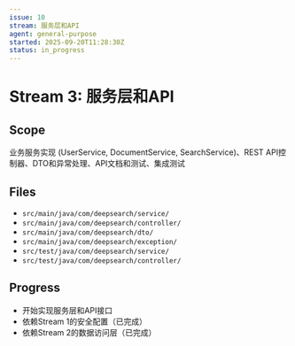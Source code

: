 ```yaml
---
issue: 10
stream: 服务层和API
agent: general-purpose
started: 2025-09-20T11:28:30Z
status: in_progress
---
```


# Stream 3: 服务层和API

## Scope
业务服务实现 (UserService, DocumentService, SearchService)、REST API控制器、DTO和异常处理、API文档和测试、集成测试

## Files
- `src/main/java/com/deepsearch/service/`
- `src/main/java/com/deepsearch/controller/`
- `src/main/java/com/deepsearch/dto/`
- `src/main/java/com/deepsearch/exception/`
- `src/test/java/com/deepsearch/service/`
- `src/test/java/com/deepsearch/controller/`

## Progress
- 开始实现服务层和API接口
- 依赖Stream 1的安全配置（已完成）
- 依赖Stream 2的数据访问层（已完成）